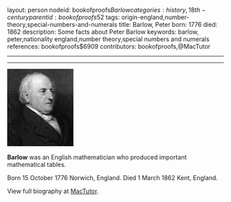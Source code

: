 layout: person
nodeid: bookofproofs$Barlow
categories: history,18th-century
parentid: bookofproofs$52
tags: origin-england,number-theory,special-numbers-and-numerals
title: Barlow, Peter
born: 1776
died: 1862
description: Some facts about Peter Barlow
keywords: barlow, peter,nationality england,number theory,special numbers and numerals
references: bookofproofs$6909
contributors: bookofproofs,@MacTutor

---


---

![Barlow.jpg](https://github.com/bookofproofs/bookofproofs.github.io/blob/main/_sources/_assets/images/portraits/Barlow.jpg?raw=true)

**Barlow** was an English mathematician who produced important mathematical tables.

Born 15 October 1776 Norwich, England. Died 1 March 1862 Kent, England.


View full biography at [MacTutor](https://mathshistory.st-andrews.ac.uk/Biographies/Barlow/).
